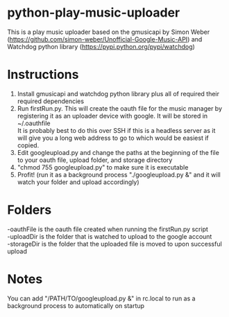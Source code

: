 python-play-music-uploader
==========================
This is a play music uploader based on the gmusicapi by Simon Weber (https://github.com/simon-weber/Unofficial-Google-Music-API)
and Watchdog python library (https://pypi.python.org/pypi/watchdog)

Instructions
==========================
1) Install gmusicapi and watchdog python library plus all of required their required dependencies  
2) Run firstRun.py. This will create the oauth file for the music manager by registering it as an
    uploader device with google. It will be stored in ~/.oauthfile  
   It is probably best to do this over SSH if this is a headless server as it will give you a long
    web address to go to which would be easiest if copied.  
3) Edit googleupload.py and change the paths at the beginning of the file to your oauth file, upload folder, and storage
    directory  
4) "chmod 755 googleupload.py" to make sure it is executable  
5) Profit! (run it as a background process "./googleupload.py &" and it will watch your folder and upload accordingly)  

Folders
==========================
-oauthFile is the oauth file created when running the firstRun.py script  
-uploadDir is the folder that is watched to upload to the google account  
-storageDir is the folder that the uploaded file is moved to upon successful upload  

Notes
==========================
You can add "/PATH/TO/googleupload.py &" in rc.local to run as a background process to automatically on startup

